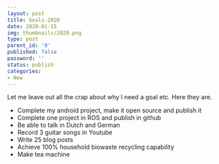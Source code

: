 ```yaml
---
layout: post
title: Goals-2020
date: 2020-01-15
img: thumbnails/2020.png
type: post
parent_id: '0'
published: false
password: ''
status: publish
categories:
- New
---
```

Let me leave out all the crap about why I need a goal etc. Here they are.

* Complete my android project, make it open source and publish it
* Complete one project in ROS and publish in github
* Be able to talk in Dutch and German
* Record 3 guitar songs in Youtube
* Write 25 blog posts
* Achieve 100% household biowaste recycling capability
* Make tea machine
